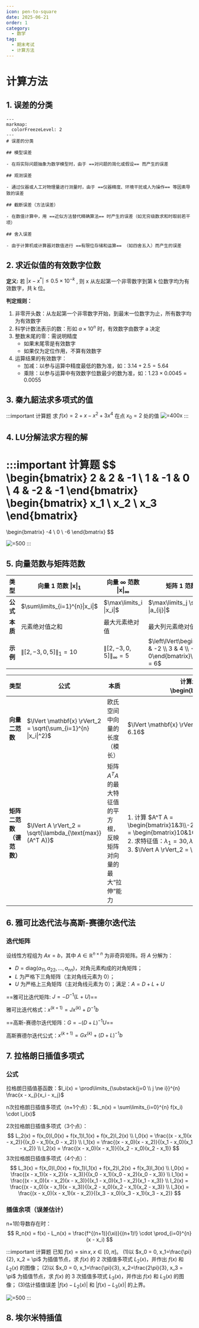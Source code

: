 ```yaml
---
icon: pen-to-square
date: 2025-06-21
order: 1
category:
  - 数学
tag:
  - 期末考试
  - 计算方法
---
```


# 计算方法

## 1. 误差的分类

```markmap
---
markmap:
  colorFreezeLevel: 2
---
# 误差的分类

## 模型误差

- 在将实际问题抽象为数学模型时，由于 ==对问题的简化或假设== 而产生的误差

## 观测误差

- 通过仪器或人工对物理量进行测量时，由于 ==仪器精度、环境干扰或人为操作== 等因素导致的误差

## 截断误差（方法误差）

- 在数值计算中，用 ==近似方法替代精确算法== 时产生的误差（如无穷级数求和时取前若干项）

## 舍入误差

- 由于计算机或计算器对数值进行 ==有限位存储和运算== （如四舍五入）而产生的误差
```

## 2. 求近似值的有效数字位数

**定义:**  若 $| x-x^* | \leq 0.5 \times 10^{-k}$ , 则 x 从左起第一个非零数字到第 k 位数字均为有效数字，共 k 位。

**判定规则：**
1. 非零开头数：从左起第一个非零数字开始，到最末一位数字为止，所有数字均为有效数字
2. 科学计数法表示的数：形如 $a \times 10^n$ 时，有效数字由数字 a 决定
3. 整数末尾的零：需说明精度
    - 如果末尾零是有效数字
    - 如果仅为定位作用，不算有效数字
4. 运算结果的有效数字：
    - 加减：以参与运算中精度最低的数为准，如：$3.14+2.5=5.64$
    - 乘除：以参与运算中有效数字位数最少的数为准，如：$1.23 \times 0.0045=0.0055$

## 3. 秦九韶法求多项式的值

:::important 计算题
求 $f(x)=2+x-x^2+3x^4$ 在点 $x_0=2$ 处的值
![ =400x](\img\秦九韶.jpg)
:::

## 4. LU分解法求方程的解

:::important 计算题
$$
\begin{bmatrix}
2 & 2 & -1 \\
1 & -1 & 0 \\
4 & -2 & -1
\end{bmatrix}
\begin{bmatrix}
x_1 \\ x_2 \\ x_3
\end{bmatrix}
=
\begin{bmatrix}
-4 \\ 0 \\ -6
\end{bmatrix}
$$

![ =500](img/LU.jpg)
:::

## 5. 向量范数与矩阵范数

| 类型       | 向量 $1$ 范数 $\|\mathbf{x}\|_1$             | 向量 $\infty$ 范数 $\|\mathbf{x}\|_\infty$      | 矩阵 $1$ 范数 $\|\mathbf{A}\|_1$               | 矩阵 $\infty$ 范数 $\|\mathbf{A}\|_\infty$     |
|------------|--------------------------------------------|-----------------------------------------------|----------------------------------------------|-----------------------------------------------|
| **公式**   | $\sum\limits_{i=1}^{n}\|x_i\|$            |   $\max\limits_i \|x_i\|$                         | $\max\limits_j \sum\limits_i \|a_{ij}\|$      | $\max\limits_i \sum\limits_j \|a_{ij}\|$        |
| **本质**   | 元素绝对值之和                                | 最大元素绝对值                                 | 最大列元素绝对值之和                         | 最大行元素绝对值之和                          |
| **示例**   | $\lVert[2,-3,0,5]\rVert_1 = 10$             | $\lVert[2,-3,0,5]\rVert_{\infty} = 5$                 | $\left\lVert\begin{bmatrix}1 & -2 \\ 3 & 4 \\ -1 & 0\end{bmatrix}\right\rVert_1 = 6$ | $\left\lVert\begin{bmatrix}1 & -2 \\ 3 & 4 \\ -1 & 0\end{bmatrix}\right\rVert_{\infty} = 7$ |

| 类型         | 公式                          | 本质                                                                 | 计算示例（以向量 $\mathbf{x} = [2, -3, 5]$ 和矩阵 $A = \begin{bmatrix}1&-2\\3&4\end{bmatrix}$ 为例）                |
|--------------|-------------------------------|----------------------------------------------------------------------|-----------------------------------------------------------------------------|
| **向量二范数** | $\lVert \mathbf{x} \rVert_2 = \sqrt{\sum_{i=1}^{n} \|x_i\|^2}$ | 欧氏空间中向量的长度（模长） | $\lVert \mathbf{x} \rVert_2 = \sqrt{2^2 + (-3)^2 + 5^2} = \sqrt{38} \approx 6.16$ |  
| **矩阵二范数（谱范数）** | $\lVert A \rVert_2 = \sqrt{\lambda_{\text{max}}(A^T A)}$ | 矩阵 $A^T A$ 的最大特征值的平方根，反映矩阵对向量的最大“拉伸”能力 | 1. 计算 $A^T A = \begin{bmatrix}1&3\\-2&4\end{bmatrix}\begin{bmatrix}1&-2\\3&4\end{bmatrix} = \begin{bmatrix}10&10\\10&20\end{bmatrix}$ <br> 2. 求特征值：$\lambda_1 = 30, \lambda_2 = 0$ <br> 3. $\lVert A \rVert_2 = \sqrt{30} \approx 5.48$ |

## 6. 雅可比迭代法与高斯-赛德尔迭代法

### 迭代矩阵

设线性方程组为 $Ax = b$，其中 $A \in \mathbb{R}^{n \times n}$ 为非奇异矩阵。将 $A$ 分解为：
- $D = \mathrm{diag}(a_{11}, a_{22}, \dots, a_{nn})$，对角元素构成的对角矩阵；
- $L$ 为严格下三角矩阵（主对角线元素为 $0$）；
- $U$ 为严格上三角矩阵（主对角线元素为 $0$）；满足：$A = D + L + U$

==雅可比迭代矩阵: $J=-D^{-1}(L+U)$==

雅可比迭代格式：$x^(k+1) = Jx^{(k)}+D^{-1}b$

==高斯-赛德尔迭代矩阵：$G=-(D+L)^{-1}U$==

高斯赛德尔迭代公式：$x^(k+1) = Gx^{(k)}+(D+L)^{-1}b$

## 7. 拉格朗日插值多项式

### 公式

拉格朗日插值基函数：$l_i(x) = \prod\limits_{\substack{j=0 \\ j \ne i}}^{n} \frac{x - x_j}{x_i - x_j}$

n次拉格朗日插值多项式（n+1个点）：$L_n(x) = \sum\limits_{i=0}^{n} f(x_i) \cdot l_i(x)$

2次拉格朗日插值多项式（3个点）：
$$
L_2(x) = f(x_0)l_0(x) + f(x_1)l_1(x) + f(x_2)l_2(x) \\
l_0(x) = \frac{(x - x_1)(x - x_2)}{(x_0 - x_1)(x_0 - x_2)} \\
l_1(x) = \frac{(x - x_0)(x - x_2)}{(x_1 - x_0)(x_1 - x_2)} \\
l_2(x) = \frac{(x - x_0)(x - x_1)}{(x_2 - x_0)(x_2 - x_1)}
$$
3次拉格朗日插值多项式（4个点）：
$$
L_3(x) = f(x_0)l_0(x) + f(x_1)l_1(x) + f(x_2)l_2(x) + f(x_3)l_3(x) \\
l_0(x) = \frac{(x - x_1)(x - x_2)(x - x_3)}{(x_0 - x_1)(x_0 - x_2)(x_0 - x_3)} \\
l_1(x) = \frac{(x - x_0)(x - x_2)(x - x_3)}{(x_1 - x_0)(x_1 - x_2)(x_1 - x_3)} \\
l_2(x) = \frac{(x - x_0)(x - x_1)(x - x_3)}{(x_2 - x_0)(x_2 - x_1)(x_2 - x_3)} \\
l_3(x) = \frac{(x - x_0)(x - x_1)(x - x_2)}{(x_3 - x_0)(x_3 - x_1)(x_3 - x_2)}
$$

### 插值余项（误差估计）

n+1阶导数存在时：
$$
R_n(x) = f(x) - L_n(x) = \frac{f^{(n+1)}(\xi)}{(n+1)!} \cdot \prod_{i=0}^{n}(x - x_i)
$$

:::important 计算题
已知 $f(x)=\sin x, x\in[0,\pi]$。
(1)以 $x_0 = 0, x_1=\frac{\pi}{2}, x_2 = \pi$ 为插值节点，求 $f(x)$ 的 2 次插值多项式 $L_2(x)$，并作出 $f(x)$ 和 $L_2(x)$ 的图像；
(2)以 $x_0 = 0, x_1=\frac{\pi}{3}, x_2=\frac{2\pi}{3}, x_3 = \pi$ 为插值节点，求 $f(x)$ 的 3 次插值多项式 $L_3(x)$，并作出 $f(x)$ 和 $L_3(x)$ 的图像；
(3)估计插值误差 $|f(x) - L_2(x)|$ 和 $|f(x) - L_3(x)|$ 的上界。

![ =500](img/拉格朗日.jpg)
:::

## 8. 埃尔米特插值

